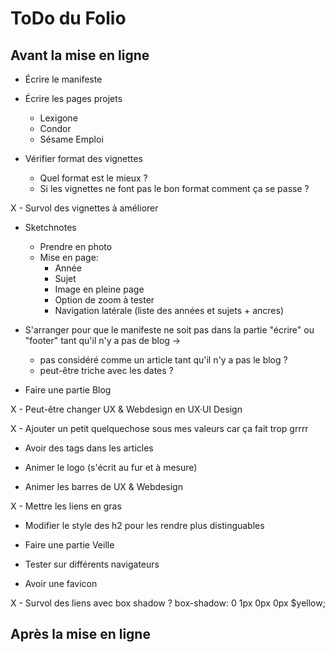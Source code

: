 # ToDo du Folio

## Avant la mise en ligne

- Écrire le manifeste

- Écrire les pages projets
  - Lexigone
  - Condor
  - Sésame Emploi


- Vérifier format des vignettes
  - Quel format est le mieux ?
  - Si les vignettes ne font pas le bon format comment ça se passe ?


X - Survol des vignettes à améliorer


- Sketchnotes
  - Prendre en photo
  - Mise en page:
    - Année
    - Sujet
    - Image en pleine page
    - Option de zoom à tester
    - Navigation latérale (liste des années et sujets + ancres)


- S'arranger pour que le manifeste ne soit pas dans la partie "écrire" ou "footer" tant qu'il n'y a pas de blog ->
  - pas considéré comme un article tant qu'il n'y a pas le blog ?
  -  peut-être triche avec les dates ?


- Faire une partie Blog


X  - Peut-être changer UX & Webdesign en UX·UI Design

X - Ajouter un petit quelquechose sous mes valeurs car ça fait trop grrrr

- Avoir des tags dans les articles

- Animer le logo (s'écrit au fur et à mesure)

- Animer les barres de UX & Webdesign

X  - Mettre les liens en gras

- Modifier le style des h2 pour les rendre plus distinguables

- Faire une partie Veille

- Tester sur différents navigateurs

- Avoir une favicon

X  - Survol des liens avec box shadow ? box-shadow: 0 1px 0px 0px $yellow;


## Après la mise en ligne
